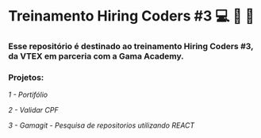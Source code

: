 # Treinamento Hiring Coders #3 💻 🏁 🥇 

### Esse repositório é destinado ao treinamento Hiring Coders #3, da VTEX em parceria com a Gama Academy.

### Projetos:

*1 - Portifólio*

*2 - Validar CPF*

*3 - Gamagit - Pesquisa de repositorios utilizando REACT*
